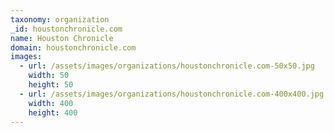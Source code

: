 ```yaml
---
taxonomy: organization
_id: houstonchronicle.com
name: Houston Chronicle
domain: houstonchronicle.com
images:
  - url: /assets/images/organizations/houstonchronicle.com-50x50.jpg
    width: 50
    height: 50
  - url: /assets/images/organizations/houstonchronicle.com-400x400.jpg
    width: 400
    height: 400
---
```

